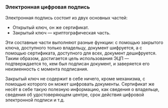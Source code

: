 
### Электронная цифровая подпись
Электронная подпись состоит из двух основных частей:

- Открытый ключ, он же сертификат.
- Закрытый ключ — криптографическая часть.

Эти составные части выполняют разные функции: с помощью закрытого ключа, доступного только владельцу, документ шифруется, а с помощью сертификата, доступного для всех, документ дешифруется. Таким образом, достигается цель использования ЭЦП — подтверждается то, кем был подписан документ, и заверяется его неизменность с момента подписания.

Закрытый ключ не содержит в себе ничего, кроме механизма, с помощью которого он может шифровать документы. Сертификат же несёт в себе такую полезную информацию, как сведения о владельце, сведения об удостоверяющем центре, срок действия цифровой электронной подписи и т.д.